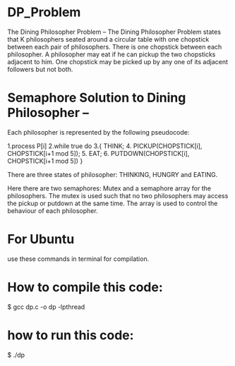 # DP_Problem
The Dining Philosopher Problem – 
The Dining Philosopher Problem states that K philosophers seated around a circular table with one chopstick between each pair of philosophers. There is one chopstick between each philosopher. A philosopher may eat if he can pickup the two chopsticks adjacent to him. One chopstick may be picked up by any one of its adjacent followers but not both.
# Semaphore Solution to Dining Philosopher –
Each philosopher is represented by the following pseudocode:

1.process P[i]
2.while true do
3.{  THINK;
4.    PICKUP(CHOPSTICK[i], CHOPSTICK[i+1 mod 5]);
5.    EAT;
6.   PUTDOWN(CHOPSTICK[i], CHOPSTICK[i+1 mod 5])
   }

There are three states of philosopher: THINKING, HUNGRY and EATING. 

Here there are two semaphores: Mutex and a semaphore array for the philosophers. The mutex is used such that no two philosophers may access the pickup or putdown at the same time. The array is used to control the behaviour of each philosopher.
# For Ubuntu
use these commands in terminal for compilation.

# How to compile this code:
$ gcc dp.c -o dp -lpthread

# how to run this code:
$ ./dp
